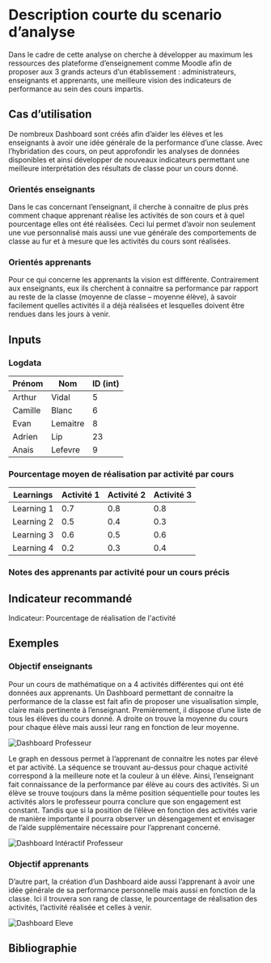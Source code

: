 # Description courte du scenario d’analyse

Dans le cadre de cette analyse on cherche à développer au maximum les ressources des plateforme d’enseignement comme Moodle afin de proposer aux 3 grands acteurs d’un établissement : administrateurs, enseignants et apprenants, une meilleure vision des indicateurs de performance au sein des cours impartis.

## Cas d’utilisation

De nombreux Dashboard sont créés afin d’aider les élèves et les enseignants à avoir une idée générale de la performance d’une classe. Avec l’hybridation des cours, on peut approfondir les analyses de données disponibles et ainsi développer de nouveaux indicateurs permettant une meilleure interprétation des résultats de classe pour un cours donné.

### Orientés enseignants

Dans le cas concernant l’enseignant, il cherche à connaitre de plus près comment chaque apprenant réalise les activités de son cours et à quel pourcentage elles ont été réalisées. Ceci lui permet d’avoir non seulement une vue personnalisé mais aussi une vue générale des comportements de classe au fur et à mesure que les activités du cours sont réalisées.

### Orientés apprenants

Pour ce qui concerne les apprenants la vision est différente. Contrairement aux enseignants, eux ils cherchent à connaitre sa performance par rapport au reste de la classe (moyenne de classe – moyenne élève), à savoir facilement quelles activités il a déjà réalisées et lesquelles doivent être rendues dans les jours à venir.

## Inputs

### Logdata



|Prénom |  Nom  | ID (int)|
|-------|------|---------|
|Arthur | Vidal  | 5|
|Camille | Blanc| 6|
|Evan| Lemaitre | 8|
|Adrien| Lip | 23|
|Anais | Lefevre | 9|

  
### Pourcentage moyen de réalisation par activité par cours

Learnings | Activité 1 | Activité 2 | Activité 3 | 
|---------|------------|------------|------------|
Learning 1 | 0.7 | 0.8 | 0.8 |
Learning 2 | 0.5 | 0.4 | 0.3 |
Learning 3 | 0.6 | 0.5 | 0.6 |
Learning 4 | 0.2 | 0.3 | 0.4 |

### Notes des apprenants par activité pour un cours précis

## Indicateur recommandé

Indicateur: Pourcentage de réalisation de l'activité

## Exemples

### Objectif enseignants

Pour un cours de mathématique on a 4 activités différentes qui ont été données aux apprenants. Un Dashboard permettant de connaitre la performance de la classe est fait afin de proposer une visualisation simple, claire mais pertinente à l’enseignant.
Premièrement, il dispose d’une liste de tous les élèves du cours donné. A droite on trouve la moyenne du cours pour chaque élève mais aussi leur rang en fonction de leur moyenne.

![Dashboard Professeur](https://github.com/Hype-13/Learning-Analytics/blob/main/Dashboard%20Examples/Exemples/Exemple%20Dashboard%20Professeur.PNG)

Le graph en dessous permet à l’apprenant de connaitre les notes par élevé et par activité. La séquence se trouvant au-dessus pour chaque activité correspond à la meilleure note et la couleur à un élève. Ainsi, l’enseignant fait connaissance de la performance par élève au cours des activités. Si un élève se trouve toujours dans la même position séquentielle pour toutes les activités alors le professeur pourra conclure que son engagement est constant. Tandis que si la position de l’élève en fonction des activités varie de manière importante il pourra observer un désengagement et envisager de l’aide supplémentaire nécessaire pour l’apprenant concerné.

![Dashboard Intéractif Professeur](https://github.com/Hype-13/Learning-Analytics/blob/main/Dashboard%20Examples/Exemples/Exemple%20Dashboard%20Interactif%20Professeur.PNG)

### Objectif apprenants

D’autre part, la création d’un Dashboard aide aussi l’apprenant à avoir une idée générale de sa performance personnelle mais aussi en fonction de la classe. Ici il trouvera son rang de classe, le pourcentage de réalisation des activités, l’activité réalisée et celles à venir.

![Dashboard Eleve](https://github.com/Hype-13/Learning-Analytics/blob/main/Dashboard%20Examples/Exemples/Exemple%20Dashboard%20Eleve.png)

## Bibliographie
